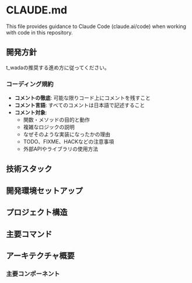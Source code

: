 # CLAUDE.md

This file provides guidance to Claude Code (claude.ai/code) when working with code in this repository.

## 開発方針
t_wadaの推奨する進め方に従ってください。

### コーディング規約
- **コメントの徹底**: 可能な限りコード上にコメントを残すこと
- **コメント言語**: すべてのコメントは日本語で記述すること
- **コメント対象**:
  - 関数・メソッドの目的と動作
  - 複雑なロジックの説明
  - なぜそのような実装になったかの理由
  - TODO、FIXME、HACKなどの注意事項
  - 外部APIやライブラリの使用方法

## 技術スタック


## 開発環境セットアップ


## プロジェクト構造

## 主要コマンド


## アーキテクチャ概要


### 主要コンポーネント

